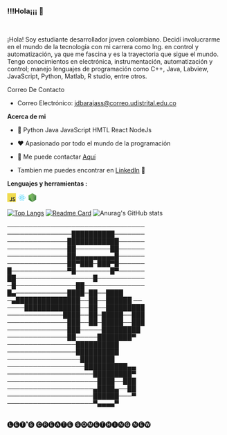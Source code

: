 ### !!!Hola¡¡¡ 👋

<br />

¡Hola! Soy estudiante desarrollador joven colombiano. Decidí involucrarme en el mundo de la tecnología con mi carrera como Ing. en control y automatización, ya que me fascina y es la trayectoria que sigue el mundo. Tengo conocimientos en electrónica, instrumentación, automatización y control; manejo lenguajes de programación como C++, Java, Labview, JavaScript, Python, Matlab, R studio, entre otros.

Correo De Contacto
* Correo Electrónico: jdbarajass@correo.udistrital.edu.co

**Acerca de mi**

- 💼 Python Java JavaScript HMTL React NodeJs

- ❤️ Apasionado por todo el mundo de la programación  

- 💬 Me puede contactar [Aquí](https://wa.me/573144065520)
- Tambien me puedes encontrar en <a href="https://www.linkedin.com/in/jdbarajass/">LinkedIn</a> 💼



**Lenguajes y herramientas :**  

<code><img height="20" src="https://raw.githubusercontent.com/github/explore/80688e429a7d4ef2fca1e82350fe8e3517d3494d/topics/javascript/javascript.png"></code>
<code><img height="20" src="https://raw.githubusercontent.com/github/explore/80688e429a7d4ef2fca1e82350fe8e3517d3494d/topics/react/react.png"></code>
<code><img height="20" src="https://raw.githubusercontent.com/github/explore/80688e429a7d4ef2fca1e82350fe8e3517d3494d/topics/nodejs/nodejs.png"></code>    

[![Top Langs](https://github-readme-stats.vercel.app/api/top-langs/?username=jdbarajass)](https://github.com/jdbarajass/github-readme-stats)
[![Readme Card](https://github-readme-stats.vercel.app/api/pin/?username=anuraghazra&repo=github-readme-stats)](https://github.com/anuraghazra/github-readme-stats)
![Anurag's GitHub stats](https://github-readme-stats.vercel.app/api?username=anuraghazra&show_icons=true&theme=radical)




────────────────────────────────<br>
───────────────██████████───────<br>
──────────────████████████──────<br>
──────────────██────────██──────<br>
──────────────██▄▄▄▄▄▄▄▄▄█──────<br>
──────────────██▀███─███▀█──────<br>
█─────────────▀█────────█▀──────<br>
██──────────────────█───────────<br>
─█──────────────██──────────────<br>
█▄────────────████─██──████<br>
─▄███████████████──██──██████ ──<br>
────█████████████──██──█████████<br>
─────────────████──██─█████──███<br>
──────────────███──██─█████──███<br>
──────────────███─────█████████<br>
──────────────██─────████████▀<br>
────────────────██████████<br>
────────────────██████████<br>
─────────────────████████<br>
──────────────────██████████▄▄<br>
────────────────────█████████▀<br>
─────────────────────████──███<br>
────────────────────▄████▄──██<br>
────────────────────██████───▀<br>
────────────────────▀▄▄▄▄▀<br>
<br>

🅛🅔🅣❜🅢 🅒🅡🅔🅐🅣🅔 🅢🅞🅜🅔🅣🅗🅘🅝🅖 🅝🅔🅦


